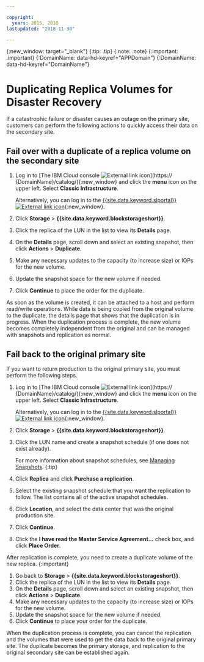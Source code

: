 ```yaml
---

copyright:
  years: 2015, 2018
lastupdated: "2018-11-30"

---
```

{:new_window: target="_blank"}
{:tip: .tip}
{:note: .note}
{:important: .important}
{:DomainName: data-hd-keyref="APPDomain"}
{:DomainName: data-hd-keyref="DomainName"}

# Duplicating Replica Volumes for Disaster Recovery

If a catastrophic failure or disaster causes an outage on the primary site, customers can perform the following actions to quickly access their data on the secondary site.

## Fail over with a duplicate of a replica volume on the secondary site

1. Log in to [The IBM Cloud console ![External link icon](../../icons/launch-glyph.svg "External link icon")](https://
{DomainName}/catalog/){:new_window} and click the **menu** icon on the upper left. Select **Classic Infrastructure**.

   Alternatively, you can log in to the [{{site.data.keyword.slportal}} ![External link icon](../../icons/launch-glyph.svg "External link icon")](https://control.softlayer.com/){:new_window}.
2. Click **Storage** > **{{site.data.keyword.blockstorageshort}}**.
3. Click the replica of the LUN in the list to view its **Details** page.
4. On the **Details** page, scroll down and select an existing snapshot, then click **Actions** > **Duplicate**.
5. Make any necessary updates to the capacity (to increase size) or IOPs for the new volume.
6. Update the snapshot space for the new volume if needed.
7. Click **Continue** to place the order for the duplicate.

As soon as the volume is created, it can be attached to a host and perform read/write operations. While data is being copied from the original volume to the duplicate, the details page that shows that the duplication is in progress. When the duplication process is complete, the new volume becomes completely independent from the original and can be managed with snapshots and replication as normal.

## Fail back to the original primary site

If you want to return production to the original primary site, you must perform the following steps.

1. Log in to [The IBM Cloud console ![External link icon](../../icons/launch-glyph.svg "External link icon")](https://
{DomainName}/catalog/){:new_window} and click the **menu** icon on the upper left. Select **Classic Infrastructure**.

   Alternatively, you can log in to the [{{site.data.keyword.slportal}} ![External link icon](../../icons/launch-glyph.svg "External link icon")](https://control.softlayer.com/){:new_window}.
2. Click **Storage** > **{{site.data.keyword.blockstorageshort}}**.
3. Click the LUN name and create a snapshot schedule (if one does not exist already).

   For more information about snapshot schedules, see [Managing Snapshots](working-with-snapshots.html#adding-a-snapshot-schedule).
   {:tip}
4. Click **Replica** and click **Purchase a replication**.
5. Select the existing snapshot schedule that you want the replication to follow. The list contains all of the active snapshot schedules.
6. Click **Location**, and select the data center that was the original production site.
7. Click **Continue**.
8. Click the **I have read the Master Service Agreement…** check box, and click **Place Order**.

After replication is complete, you need to create a duplicate volume of the new replica.
{:important}

1. Go back to **Storage** > **{{site.data.keyword.blockstorageshort}}**.
2. Click the replica of the LUN in the list to view its **Details** page.
3. On the **Details** page, scroll down and select an existing snapshot, then click **Actions** > **Duplicate**.
4. Make any necessary updates to the capacity (to increase size) or IOPs for the new volume.
5. Update the snapshot space for the new volume if needed.
6. Click **Continue** to place your order for the duplicate.

When the duplication process is complete, you can cancel the replication and the volumes that were used to get the data back to the original primary site. The duplicate becomes the primary storage, and replication to the original secondary site can be established again.
